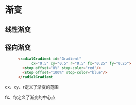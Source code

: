 # 渐变

## 线性渐变

## 径向渐变

```html
      <radialGradient id="Gradient"
            cx="0.5" cy="0.5" r="0.5" fx="0.25" fy="0.25">
        <stop offset="0%" stop-color="red"/>
        <stop offset="100%" stop-color="blue"/>
      </radialGradient
```

cx、cy、r定义了渐变的范围

fx、fy定义了渐变的中心点

